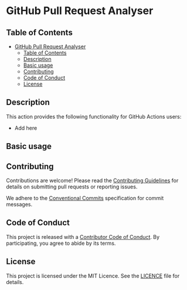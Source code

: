 # GitHub Pull Request Analyser

## Table of Contents

- [GitHub Pull Request Analyser](#github-pull-request-analyser)
  - [Table of Contents](#table-of-contents)
  - [Description](#description)
  - [Basic usage](#basic-usage)
  - [Contributing](#contributing)
  - [Code of Conduct](#code-of-conduct)
  - [License](#license)

## Description

<!-- Add badges here -->

This action provides the following functionality for GitHub Actions users:

- Add here

## Basic usage

<!-- Add usage examples here -->

## Contributing

Contributions are welcome! Please read the [Contributing Guidelines](./docs/CONTRIBUTING.md) for details on submitting pull requests or reporting issues.

We adhere to the [Conventional Commits](docs/CONVENTIONAL_COMMITS.md) specification for commit messages.

## Code of Conduct

This project is released with a [Contributor Code of Conduct](./docs/CODE_OF_CONDUCT.md). By participating, you agree to abide by its terms.

## License

This project is licensed under the MIT Licence. See the [LICENCE](./LICENCE) file for details.
